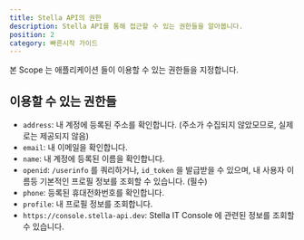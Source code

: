 ```yaml
---
title: Stella API의 권한
description: Stella API를 통해 접근할 수 있는 권한들을 알아봅니다.
position: 2
category: 빠른시작 가이드
---
```

본 Scope 는 애플리케이션 들이 이용할 수 있는 권한들을 지정합니다.

## 이용할 수 있는 권한들
- `address`: 내 계정에 등록된 주소를 확인합니다. (주소가 수집되지 않았모므로, 실제로는 제공되지 않음)
- `email`: 내 이메일을 확인합니다.
- `name`: 내 계정에 등록된 이름을 확인합니다.
- `openid`: `/userinfo` 를 쿼리하거나, `id_token` 을 발급받을 수 있으며, 내 사용자 이름등 기본적인 프로필 정보를 조회할 수 있습니다. (필수)
- `phone`: 등록된 휴대전화번호를 확인합니다.
- `profile`: 내 프로필 정보를 조회합니다.
- `https://console.stella-api.dev`: Stella IT Console 에 관련된 정보를 조회할 수 있습니다.
